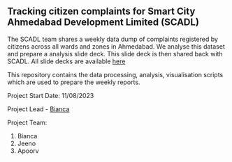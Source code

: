 ## Tracking citizen complaints for Smart City Ahmedabad Development Limited (SCADL)

The SCADL team shares a weekly data dump of complaints registered by citizens across all wards and zones in Ahmedabad. We analyse this dataset and prepare a analysis slide deck. This slide deck is then shared back with SCADL. All slide decks are available [here](https://drive.google.com/drive/folders/1A8dWwY2NhHAZs3M3WAPYyacdQvPm4lH_)

This repository contains the data processing, analysis, visualisation scripts which are used to prepare the weekly reports. 

Project Start Date: 11/08/2023

Project Lead - [Bianca](https://civicdatalab.in/team/bianca/)

Project Team:
1. Bianca
2. Jeeno
3. Apoorv
